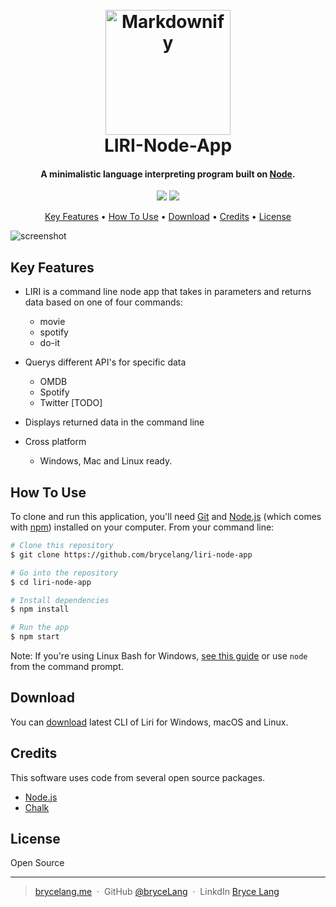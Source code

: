 

<h1 align="center">
  <br>
  <a href="http://www.amitmerchant.com/electron-markdownify"><img src="https://encrypted-tbn0.gstatic.com/images?q=tbn:ANd9GcRPTmnEvJwt77nWF_gazXXZtT6tlZcOUkPekWpk4exvUY2TDj1IZw" alt="Markdownify" width="200"></a>
  <br>
  LIRI-Node-App
  <br>
</h1>

<h4 align="center">A minimalistic language interpreting program built on <a href="https://nodejs.org/en/" target="_blank">Node</a>.</h4>

<p align="center">

  <a href="">
  <img src="https://img.shields.io/badge/Version-1.0.0-LIGHTBLUE.svg"></a>
  
  <a href="">
    <img src="https://img.shields.io/badge/$-donate-ff69b4.svg?maxAge=2592000&amp;style=flat">
  </a>
</p>

<p align="center">
  <a href="#key-features">Key Features</a> •
  <a href="#how-to-use">How To Use</a> •
  <a href="#download">Download</a> •
  <a href="#credits">Credits</a> •
  <a href="#license">License</a>
</p>


![screenshot](https://thumbs.gfycat.com/IdealHighKrill-size_restricted.gif)

## Key Features

* LIRI is a command line node app that takes in parameters and returns data based on one of four commands:
  - movie
  - spotify
  - do-it


* Querys different API's for specific data
  - OMDB
  - Spotify
  - Twitter [TODO]


* Displays returned data in the command line  

* Cross platform
  - Windows, Mac and Linux ready.

## How To Use

To clone and run this application, you'll need [Git](https://git-scm.com) and [Node.js](https://nodejs.org/en/download/) (which comes with [npm](http://npmjs.com)) installed on your computer. From your command line:

```bash
# Clone this repository
$ git clone https://github.com/brycelang/liri-node-app

# Go into the repository
$ cd liri-node-app

# Install dependencies
$ npm install

# Run the app
$ npm start
```

Note: If you're using Linux Bash for Windows, [see this guide](https://www.howtogeek.com/261575/how-to-run-graphical-linux-desktop-applications-from-windows-10s-bash-shell/) or use `node` from the command prompt.


## Download

You can [download](https://github.com/brycelang/liri-node-app/archive/master.zip) latest CLI of Liri for Windows, macOS and Linux.

## Credits

This software uses code from several open source packages.

- [Node.js](https://nodejs.org/)
- [Chalk](https://chalk.org)

## License

Open Source

---

> [brycelang.me](https://www.amitmerchant.com) &nbsp;&middot;&nbsp;
> GitHub [@bryceLang](https://github.com/amitmerchant1990) &nbsp;&middot;&nbsp;
> LinkdIn [Bryce Lang](https://)
